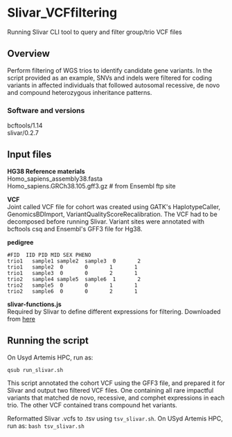 # Slivar_VCFfiltering
Running Slivar CLI tool to query and filter group/trio VCF files

## Overview

Perform filtering of WGS trios to identify candidate gene variants. In the script provided as an example, SNVs and indels were filtered for coding variants in affected individuals that followed autosomal recessive, de novo and compound heterozygous inheritance patterns.     

### Software and versions 
bcftools/1.14   
slivar/0.2.7     

## Input files 

**HG38 Reference materials**   
Homo_sapiens_assembly38.fasta  
Homo_sapiens.GRCh38.105.gff3.gz # from Ensembl ftp site 

**VCF**   
Joint called VCF file for cohort was created using GATK's HaplotypeCaller, GenomicsBDImport, VariantQualityScoreRecalibration. The VCF had to be decomposed before running Slivar. Variant sites were annotated with bcftools csq and Ensembl's GFF3 file for Hg38. 

**pedigree**  

```
#FID  IID PID MID SEX PHENO
trio1   sample1 sample2  sample3  0       2
trio1   sample2  0       0       1       1
trio1   sample3  0       0       2       1
trio2   sample4 sample5  sample6  1       2
trio2   sample5  0       0       1       1
trio2   sample6  0       0       2       1
```

**slivar-functions.js**  
Required by Slivar to define different expressions for filtering. Downloaded from [here](https://github.com/brentp/slivar/blob/master/js/slivar-functions.js)

## Running the script 

On Usyd Artemis HPC, run as:  

`qsub run_slivar.sh`  

This script annotated the cohort VCF using the GFF3 file, and prepared it for Slivar and output two filtered VCF files. One containing all rare impactful variants that matched de novo, recessive, and comphet expressions in each trio. The other VCF contained trans compound het variants.  

Reformatted Slivar .vcfs to .tsv using `tsv_slivar.sh`. On USyd Artemis HPC, run as: `bash tsv_slivar.sh`   
